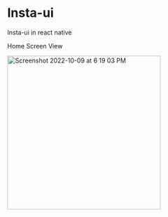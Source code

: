 # Insta-ui
Insta-ui  in react native

Home Screen View

<img width="350" alt="Screenshot 2022-10-09 at 6 19 03 PM" src="https://user-images.githubusercontent.com/51984693/194757748-bbdb9bc3-ab49-405f-aed2-f4f76f978b99.png">

